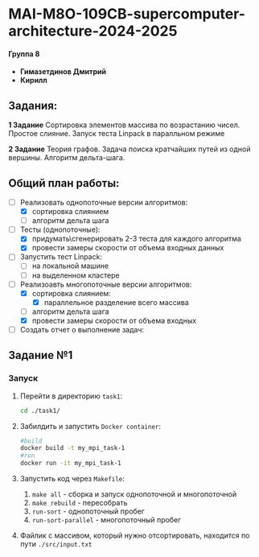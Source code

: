 # MAI-M8O-109CB-supercomputer-architecture-2024-2025

#### Группа 8

- **Гимазетдинов Дмитрий**
- **Кирилл**

## Задания:

**1 Задание**
Сортировка элементов массива по возрастанию чисел. Простое слияние.
Запуск теста Linpack в паралльном режиме

**2 Задание**
Теория графов. Задача поиска кратчайших путей из одной вершины. Алгоритм дельта-шага.

 ## Общий план работы:

- [ ] Реализовать однопоточные версии алгоритмов:
  - [X] сортировка слиянием
  - [ ] алгоритм дельта шага
- [ ] Тесты (однопоточные):
  - [X] придумать\сгенерировать 2-3 теста для каждого алгоритма
  - [X] провести замеры скорости от объема входных данных
- [ ] Запустить тест Linpack:
  - [ ] на локальной машине
  - [ ] на выделенном кластере
- [ ] Реализоавть многопоточные версии алгоритмов:
  - [X] сортировка слиянием:
    - [X] параллельное разделение всего массива
  - [ ] алгоритм дельта шага
  - [X] провести замеры скорости от объема входных 
- [ ] Создать отчет о выполнение задач:

## Задание №1

### Запуск

1. Перейти в директорию `task1`:
    ```bash
    cd ./task1/
    ```
2. Забилдить и запустить `Docker container`:
    ```bash
    #build
    docker build -t my_mpi_task-1
    #run
    docker run -it my_mpi_task-1
    ```
3. Запустить код через `Makefile`:
   1. `make all` - сборка и запуск однопоточной и многопоточной
   2. `make rebuild` - пересобрать
   3. `run-sort` - однопоточный пробег
   4. `run-sort-parallel` - многопоточный пробег

4. Файлик с массивом, который нужно отсортировать, находится по пути `./src/input.txt`